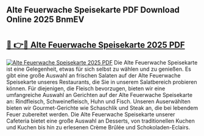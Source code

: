 ## Alte Feuerwache Speisekarte PDF Download Online 2025 BnmEV

# <h2><a href="http://gc9r53.nevu.top/?p=Alte+Feuerwache+Speisekarte">🔗 👉🔴 Alte Feuerwache Speisekarte 2025 PDF</a></h2>

[![Alte Feuerwache Speisekarte 2025 PDF](https://i.imgur.com/dBaPXMq.png)](http://gc9r53.nevu.top/?p=Alte+Feuerwache+Speisekarte)
Die Alte Feuerwache Speisekarte ist eine Gelegenheit, etwas für sich selbst zu wählen und zu genießen. Es gibt eine große Auswahl an frischen Salaten auf der Alte Feuerwache Speisekarte unseres Restaurants, die Sie in unserem Salatbereich probieren können. Für diejenigen, die Fleisch bevorzugen, bieten wir eine umfangreiche Auswahl an Gerichten auf der Alte Feuerwache Speisekarte an: Rindfleisch, Schweinefleisch, Huhn und Fisch. Unseren Auserwählten bieten wir Gourmet-Gerichte wie Schaschlik und Steak an, die bei lebendem Feuer zubereitet werden. Die Alte Feuerwache Speisekarte unserer Cafeteria bietet eine große Auswahl an Desserts, von traditionellen Kuchen und Kuchen bis hin zu erlesenen Crème Brûlée und Schokoladen-Eclairs.
